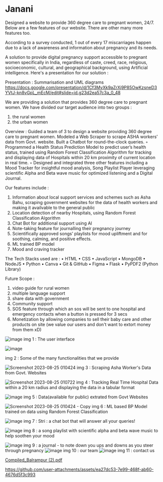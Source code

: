 # Janani
Designed a website to provide 360 degree care to pregnant women, 24/7. Below are a few features of our website. There are other many more features too.

According to a survey conducted, 1 out of every 17 miscarriages happen due to a lack of awareness and information about pregnancy and its needs. 

A solution to provide digital pregnancy support accessible to pregnant women specifically in India, regardless of caste, creed, race, religious, socioeconomic, cultural, and geographical background, using Artificial intelligence.
Here's a presentation for our solution : 

Presentation : Summarisation and UML diagrams
https://docs.google.com/presentation/d/1Cf3MvXk9aZrXj9P85OwKzsneD3YVtJ-kn8vGpL_mEcM/edit#slide=id.g23d2ea57c3a_0_48


We are providing a solution that provides 360 degree care to pregnant women.
We have divided our target audience into two groups :
1. the rural women
2. the urban women

Overview : 
 Guided a team of 3 to design a website providing 360 degree care to pregnant women. Modeled a Web Scraper
to scrape ASHA workers’ data from Govt. website. Built a Chatbot for round-the-clock queries.
◦ Programmed a Health Status Prediction Model to predict user’s health status, trained using Random
Forest Classification Algorithm for tracking and displaying data of Hospitals within 20 km proximity of
current location in real time.
◦ Designed and integrated three other features including a Mood Tracker for insightful mood analysis, Song
Playlist Player leveraging scientific Alpha and Beta wave music for optimized listening and a Digital Journal.

Our features include : 
1.  Information about local support services and schemes such as Asha Bahu, scraping government websites for the data of health workers and making it availvable to the general public
2.	Location detection of nearby Hospitals, using Random Forest Classification Algorithm
3.	Chat Bot for additional support using AI
4.	Note-taking feature for journalling their pregnancy journey
5.	Scientifically approved songs’ playlists for mood upliftment and for soothing, calming, and positive effects.
6.  ML trained BP model
7.  Mood and craving tracker

The Tech Stacks used are : 
•	HTML
•	CSS
•	JavaScript
•	MongoDB
•	NodeJS
•	Python
•	Canva
•	Git & GitHub
•	Figma
•	Flask
•	PyPDF2 (Python Library)

Future Scope : 
1. video guide for rural women
2. multiple language support
3. share data with government
4. Community support
5. SOS feature through which an sos will be sent to one hospital and emergency contacts when a button is pressed for 3 secs
6. Monetization by allowing companies to sell their baby care and other products on site (we value our users and don't want to extort money from them xD) 

![image](https://github.com/SinghShuchita/Janani/assets/105635978/b8774244-2371-4f39-a78d-8dbbdf9c23b9)
img 1 : The user interface

![image](https://github.com/SinghShuchita/Janani/assets/105635978/278c6a17-270e-4611-a87e-47413e890f04)

img 2 : Some of the many functionalities that we provide

![Screenshot 2023-08-25 010424](https://github.com/SinghShuchita/Janani/assets/105635978/2e590939-de3f-4345-a05d-195c8e570b8f)
img 3 : Scraping Asha Worker's Data from Govt. Websites

![Screenshot 2023-08-25 010722](https://github.com/SinghShuchita/Janani/assets/105635978/fa04114e-a405-4138-b1e4-d888f4f5833d)
img 4 : Tracking Real Time Hospital Data within a 20 km radius and displaying the data in a tabular format

![image](https://github.com/SinghShuchita/Janani/assets/105635978/1fb4fa02-7112-48b8-a6ed-d2f620b3c811)
img 5 : Data(available for public) extrated from Govt Websites

![Screenshot 2023-08-25 010424 - Copy](https://github.com/SinghShuchita/Janani/assets/105635978/bab06a6e-9276-49ba-a031-31f63408dda1)
img 6 : ML based BP Model trained on data using Random Forest Classification

![image](https://github.com/SinghShuchita/Janani/assets/105635978/f64f6899-9150-427e-92ad-d3f9974c9e0a)
img 7 : Stri : a chat bot that will answer all your queries!

![image](https://github.com/SinghShuchita/Janani/assets/105635978/3bbf2da0-c9c7-45a3-9873-54e7a49a430c)
img 8 : a song playlist with scientific alpha and beta wave music to help soothen your mood

![image](https://github.com/SinghShuchita/Janani/assets/105635978/96744a52-601b-437b-a884-24e47a572410)
img 9 : a journal - to note down you ups and downs as you steer through pregnancy
![image](https://github.com/SinghShuchita/Janani/assets/105635978/ce49e443-6baf-48cf-9823-8e610c76c4fe)
img 10 : our team
![image](https://github.com/SinghShuchita/Janani/assets/105635978/4c3a9902-38ea-4906-8978-56003e9e7bca)
img 11 : contact us



[Compiled_Balrampur (2).pdf](https://github.com/user-attachments/files/17366328/Compiled_Balrampur.2.pdf)



https://github.com/user-attachments/assets/ea27dc53-7e99-468f-ab60-4676d5f3c993




